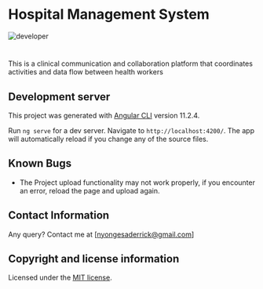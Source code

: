 # Hospital Management System

![developer](https://img.shields.io/badge/Developer-Derrick%20Daniel%20Nyongesa-blue)

#

This is a clinical communication and collaboration platform that coordinates
activities and data flow between health workers

## Development server

This project was generated with [Angular CLI](https://github.com/angular/angular-cli) version 11.2.4.

Run `ng serve` for a dev server. Navigate to `http://localhost:4200/`. The app will automatically reload if you change any of the source files.

## Known Bugs

- The Project upload functionality may not work properly, if you encounter an error, reload the page and upload again.

## Contact Information

Any query? Contact me at [nyongesaderrick@gmail.com]

## Copyright and license information

Licensed under the [MIT license](LICENSE).

